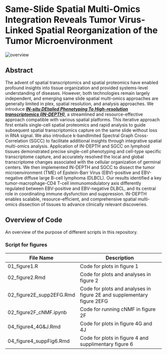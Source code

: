 # Same-Slide Spatial Multi-Omics Integration Reveals Tumor Virus-Linked Spatial Reorganization of the Tumor Microenvironment

![overview](https://github.com/SizunJiangLab/IN-DEPTH/blob/main/doc/overview.png)

## Abstract

The advent of spatial transcriptomics and spatial proteomics have enabled profound insights into tissue organization and provided systems-level understanding of diseases. However, both technologies remain largely independent, and emerging same slide spatial multi-omics approaches are generally limited in plex, spatial resolution, and analysis approaches. We introduce <ins>***IN-situ DEtailed Phenotyping To High-resolution transcriptomics (IN-DEPTH)***</ins>, a streamlined and resource-effective approach compatible with various spatial platforms. This iterative approach first entails single-cell spatial proteomics and rapid analysis to guide subsequent spatial transcriptomics capture on the same slide without loss in RNA signal. We also introduce k-bandlimited Spectral Graph Cross-Correlation (SGCC) to facilitate additional insights through integrative spatial multi-omics analysis. Application of IN-DEPTH and SGCC on lymphoid tissues demonstrated precise single-cell phenotyping and cell-type specific transcriptome capture, and accurately resolved the local and global transcriptome changes associated with the cellular organization of germinal centers. We then implemented IN-DEPTH and SGCC to dissect the tumor microenvironment (TME) of Epstein-Barr Virus (EBV)-positive and EBV-negative diffuse large B-cell lymphoma (DLBCL). Our results identified a key tumor-macrophage-CD4 T-cell immunomodulatory axis differently regulated between EBV-positive and EBV-negative DLBCL, and its central role in coordinating immune dysfunction and suppression. IN-DEPTH enables scalable, resource-efficient, and comprehensive spatial multi-omics dissection of tissues to advance clinically relevant discoveries.

## Overview of Code

An overview of the purpose of different scripts in this repository.

### Script for figures

| File Name     | Description |
| ------------- | ------------- |
| 01_figure1.R  | Code for plots in figure 1  |
| 02_figure2.Rmd | Code for plots and analyses in figure 2 |
| 02_figure2E_supp2EFG.Rmd | Code for plots and analyses in figure 2E and supplementary figure 2EFG |
| 02_figure2F_cNMF.ipynb | Code for running cNMF in figure 2F |
| 04_figure4_4G&J.Rmd | Code for plots in figure 4G and 4J |
| 04_figure4_suppFig6.Rmd | Code for plots in figure 4 and supplimentary figure 6 |
